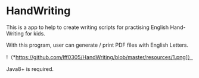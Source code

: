 # HandWriting
This is a app to help to create writing scripts for practising English Hand-Writing for kids.

With this program, user can generate / print PDF files with English Letters.

!（*https://github.com/lff0305/HandWriting/blob/master/resources/1.png]）

Java8+ is required.


